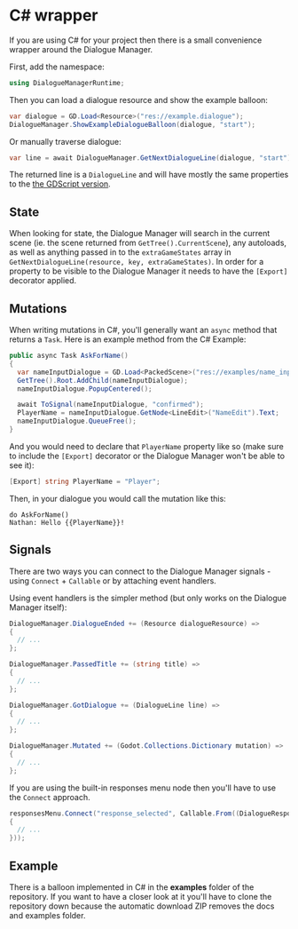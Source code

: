 # C# wrapper

If you are using C# for your project then there is a small convenience wrapper around the Dialogue Manager.

First, add the namespace:

```cs
using DialogueManagerRuntime;
```

Then you can load a dialogue resource and show the example balloon:

```cs
var dialogue = GD.Load<Resource>("res://example.dialogue");
DialogueManager.ShowExampleDialogueBalloon(dialogue, "start");
```

Or manually traverse dialogue:

```cs
var line = await DialogueManager.GetNextDialogueLine(dialogue, "start");
```

The returned line is a `DialogueLine` and will have mostly the same properties to the [the GDScript version](API.md).

## State

When looking for state, the Dialogue Manager will search in the current scene (ie. the scene returned from `GetTree().CurrentScene`), any autoloads, as well as anything passed in to the `extraGameStates` array in `GetNextDialogueLine(resource, key, extraGameStates)`. In order for a property to be visible to the Dialogue Manager it needs to have the `[Export]` decorator applied.

## Mutations

When writing mutations in C#, you'll generally want an `async` method that returns a `Task`. Here is an example method from the C# Example:

```csharp
public async Task AskForName()
{
  var nameInputDialogue = GD.Load<PackedScene>("res://examples/name_input_dialog/name_input_dialog.tscn").Instantiate() as AcceptDialog;
  GetTree().Root.AddChild(nameInputDialogue);
  nameInputDialogue.PopupCentered();

  await ToSignal(nameInputDialogue, "confirmed");
  PlayerName = nameInputDialogue.GetNode<LineEdit>("NameEdit").Text;
  nameInputDialogue.QueueFree();
}
```

And you would need to declare that `PlayerName` property like so (make sure to include the `[Export]` decorator or the Dialogue Manager won't be able to see it):

```csharp
[Export] string PlayerName = "Player";
```

Then, in your dialogue you would call the mutation like this:

```
do AskForName()
Nathan: Hello {{PlayerName}}!
```

## Signals

There are two ways you can connect to the Dialogue Manager signals - using `Connect` + `Callable` or by attaching event handlers.

Using event handlers is the simpler method (but only works on the Dialogue Manager itself):

```csharp
DialogueManager.DialogueEnded += (Resource dialogueResource) =>
{
  // ...
};

DialogueManager.PassedTitle += (string title) =>
{
  // ...
};

DialogueManager.GotDialogue += (DialogueLine line) =>
{
  // ...
};

DialogueManager.Mutated += (Godot.Collections.Dictionary mutation) =>
{
  // ...
};
```

If you are using the built-in responses menu node then you'll have to use the `Connect` approach.

```csharp
responsesMenu.Connect("response_selected", Callable.From((DialogueResponse response) =>
{
  // ...
}));
```

## Example

There is a balloon implemented in C# in the **examples** folder of the repository. If you want to have a closer look at it you'll have to clone the repository down because the automatic download ZIP removes the docs and examples folder.
